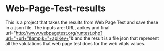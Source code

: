 # Web-Page-Test-results
This is a project that takes the results from Web Page Test and save these in a .json file. The inputs are: URL, apikey and final url="http://www.webpagetest.org/runtest.php?url="+url+"&amp;k="+apiKey+"&amp; and the result is a file json that represent all the valutations that web page test does for the web vitals values.

